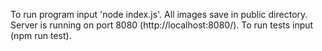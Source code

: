 To run program input 'node index.js'.
All images save in public directory.
Server is running on port 8080 (http://localhost:8080/).
To run tests input (npm run test).
